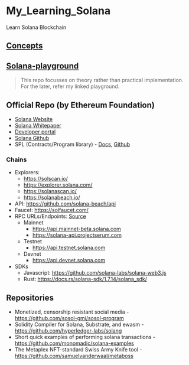 # My_Learning_Solana

Learn Solana Blockchain

## [Concepts](./concepts)

## [Solana-playground](https://github.com/abhi3700/sol-playground)

> This repo focusses on theory rather than practical implementation. For the later, refer my linked playground.

## Official Repo (by Ethereum Foundation)

- [Solana Website](https://solana.com/)
- [Solana Whitepaper](https://solana.com/solana-whitepaper.pdf)
- [Developer portal](https://docs.solana.com/)
- [Solana Github](https://github.com/solana-labs/solana)
- SPL (Contracts/Program library) - [Docs](https://spl.solana.com/), [Github](https://github.com/solana-labs/solana-program-library)

### Chains

- Explorers:
  - https://solscan.io/
  - https://explorer.solana.com/
  - https://solanascan.io/
  - https://solanabeach.io/
- API: https://github.com/solana-beach/api
- Faucet: https://solfaucet.com/
- RPC URLs/Endpoints: [Source](https://docs.solana.com/cluster/rpc-endpoints)
  - Mainnet
    - https://api.mainnet-beta.solana.com
    - https://solana-api.projectserum.com
  - Testnet
    - https://api.testnet.solana.com
  - Devnet
    - https://api.devnet.solana.com
- SDKs
  - Javascript: https://github.com/solana-labs/solana-web3.js
  - Rust: https://docs.rs/solana-sdk/1.7.14/solana_sdk/

## Repositories

- Monetized, censorship resistant social media - https://github.com/sosol-gmi/sosol-program
- Solidity Compiler for Solana, Substrate, and ewasm - https://github.com/hyperledger-labs/solang
- Short quick examples of performing solana transactions - https://github.com/monomadic/solana-examples
- The Metaplex NFT-standard Swiss Army Knife tool - https://github.com/samuelvanderwaal/metaboss
